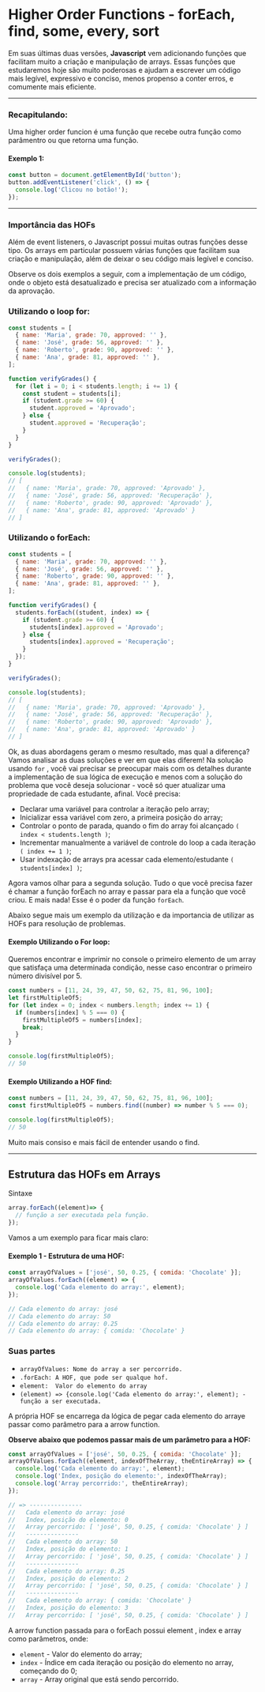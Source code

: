 # Higher Order Functions - forEach, find, some, every, sort

Em suas últimas duas versões, **Javascript** vem adicionando funções que facilitam muito a criação e manipulação de arrays. Essas funções que estudaremos hoje são muito poderosas e ajudam a escrever um código mais legível, expressivo e conciso, menos propenso a conter erros, e comumente mais eficiente.

---
### **Recapitulando:** 
Uma higher order funcion é uma função que recebe outra função como parâmentro ou que retorna uma função.

#### Exemplo 1: 
```javascript
const button = document.getElementById('button');
button.addEventListener('click', () => {
  console.log('Clicou no botão!');
});
```
---
### Importância das HOFs

Além de event listeners, o Javascript possui muitas outras funções desse tipo. Os arrays em particular possuem várias funções que facilitam sua criação e manipulação, além de deixar o seu código mais legível e conciso.

Observe os dois exemplos a seguir, com a implementação de um código, onde o objeto está desatualizado e precisa ser atualizado com a informação da aprovação.

### Utilizando o loop for:
```javascript
const students = [
  { name: 'Maria', grade: 70, approved: '' },
  { name: 'José', grade: 56, approved: '' },
  { name: 'Roberto', grade: 90, approved: '' },
  { name: 'Ana', grade: 81, approved: '' },
];

function verifyGrades() {
  for (let i = 0; i < students.length; i += 1) {
    const student = students[i];
    if (student.grade >= 60) {
      student.approved = 'Aprovado';
    } else {
      student.approved = 'Recuperação';
    }
  }
}

verifyGrades();

console.log(students);
// [
//   { name: 'Maria', grade: 70, approved: 'Aprovado' },
//   { name: 'José', grade: 56, approved: 'Recuperação' },
//   { name: 'Roberto', grade: 90, approved: 'Aprovado' },
//   { name: 'Ana', grade: 81, approved: 'Aprovado' }
// ]
```
### Utilizando o forEach:
```javascript
const students = [
  { name: 'Maria', grade: 70, approved: '' },
  { name: 'José', grade: 56, approved: '' },
  { name: 'Roberto', grade: 90, approved: '' },
  { name: 'Ana', grade: 81, approved: '' },
];

function verifyGrades() {
  students.forEach((student, index) => {
    if (student.grade >= 60) {
      students[index].approved = 'Aprovado';
    } else {
      students[index].approved = 'Recuperação';
    }
  });
}

verifyGrades();

console.log(students);
// [
//   { name: 'Maria', grade: 70, approved: 'Aprovado' },
//   { name: 'José', grade: 56, approved: 'Recuperação' },
//   { name: 'Roberto', grade: 90, approved: 'Aprovado' },
//   { name: 'Ana', grade: 81, approved: 'Aprovado' }
// ]
```
Ok, as duas abordagens geram o mesmo resultado, mas qual a diferença? Vamos analisar as duas soluções e ver em que elas diferem!
Na solução usando `for` , você vai precisar se preocupar mais com os detalhes durante a implementação de sua lógica de execução e menos com a solução do problema que você deseja solucionar - você só quer atualizar uma propriedade de cada estudante, afinal. Você precisa:

* Declarar uma variável para controlar a iteração pelo array;
* Inicializar essa variável com zero, a primeira posição do array;
* Controlar o ponto de parada, quando o fim do array foi alcançado `( index < students.length )`;
* Incrementar manualmente a variável de controle do loop a cada iteração  `( index += 1 )`;
* Usar indexação de arrays pra acessar cada elemento/estudante `( students[index] )`;

Agora vamos olhar para a segunda solução. Tudo o que você precisa fazer é chamar a função forEach no array e passar para ela a função que você criou. E mais nada! Esse é o poder da função `forEach`. 
 
Abaixo segue mais um exemplo da utilização e da importancia de utilizar as HOFs para resolução de problemas.

#### Exemplo Utilizando o For loop:
Queremos encontrar e imprimir no console o primeiro elemento de um array que satisfaça uma determinada condição, nesse caso encontrar o primeiro número divisível por 5.
```javascript
const numbers = [11, 24, 39, 47, 50, 62, 75, 81, 96, 100];
let firstMultipleOf5;
for (let index = 0; index < numbers.length; index += 1) {
  if (numbers[index] % 5 === 0) {
    firstMultipleOf5 = numbers[index];
    break;
  }
}

console.log(firstMultipleOf5);
// 50
```

#### Exemplo Utilizando a HOF find:
```javascript
const numbers = [11, 24, 39, 47, 50, 62, 75, 81, 96, 100];
const firstMultipleOf5 = numbers.find((number) => number % 5 === 0);

console.log(firstMultipleOf5);
// 50
```

Muito mais consiso e mais fácil de entender usando o find.

---
## Estrutura das HOFs em Arrays

Sintaxe
```javascript
array.forEach((element)=> {
  // função a ser executada pela função.
});
```

Vamos a um exemplo para ficar mais claro:
#### Exemplo 1 - Estrutura de uma HOF:
```javascript
const arrayOfValues = ['josé', 50, 0.25, { comida: 'Chocolate' }];
arrayOfValues.forEach((element) => {
  console.log('Cada elemento do array:', element);
});

// Cada elemento do array: josé
// Cada elemento do array: 50
// Cada elemento do array: 0.25
// Cada elemento do array: { comida: 'Chocolate' }
```
### Suas partes

* `arrayOfValues: Nome do array a ser percorrido.`
* `.forEach: A HOF, que pode ser qualque hof.`
* `element:  Valor do elemento do array`
* `(element) => {console.log('Cada elemento do array:', element); - função a ser executada.`

A própria HOF se encarrega  da lógica de pegar cada elemento do arraye passar como parâmetro para a arrow function.

**Observe abaixo que podemos passar mais de um parâmetro para a HOF:**
```javascript
const arrayOfValues = ['josé', 50, 0.25, { comida: 'Chocolate' }];
arrayOfValues.forEach((element, indexOfTheArray, theEntireArray) => {
  console.log('Cada elemento do array:', element);
  console.log('Index, posição do elemento:', indexOfTheArray);
  console.log('Array percorrido:', theEntireArray);
});

// => ---------------
//   Cada elemento do array: josé
//   Index, posição do elemento: 0
//   Array percorrido: [ 'josé', 50, 0.25, { comida: 'Chocolate' } ]
//   ---------------
//   Cada elemento do array: 50
//   Index, posição do elemento: 1
//   Array percorrido: [ 'josé', 50, 0.25, { comida: 'Chocolate' } ]
//   ---------------
//   Cada elemento do array: 0.25
//   Index, posição do elemento: 2
//   Array percorrido: [ 'josé', 50, 0.25, { comida: 'Chocolate' } ]
//   ---------------
//   Cada elemento do array: { comida: 'Chocolate' }
//   Index, posição do elemento: 3
//   Array percorrido: [ 'josé', 50, 0.25, { comida: 'Chocolate' } ]
```
A arrow function passada para o forEach possui element , index e array como parâmetros, onde:
* `element` - Valor do elemento do array;
* `index` - Índice em cada iteração ou posição do elemento no array, começando do 0;
* `array` - Array original que está sendo percorrido.